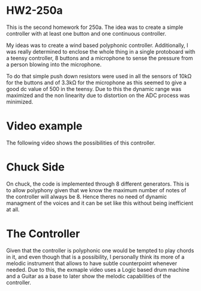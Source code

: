 # HW2-250a


This is the second homework for 250a. The idea was to create a simple controller with at least one button and one continuous controller.

My ideas was to create a wind based polyphonic controller. Additionally, I was really determined to enclose the whole thing in a single protoboard with a teensy controller, 8 buttons and a microphone to sense the pressure from a person blowing into the microphone.

To do that simple push down resistors were used in all the sensors of 10kΩ for the buttons and of 3.3kΩ for the microphone as this seemed to give a good dc value of 500 in the teensy. Due to this the dynamic range was maximized and the non linearity due to distortion on the ADC process was minimized.


# Video example

The following video shows the possibilities of this controller.




# Chuck Side

On chuck, the code is implemented through 8 different generators. This is to allow polyphony given that we know the maximum number of notes of the controller will always be 8. Hence theres no need of dynamic managment of the voices and it can be set like this without being inefficient at all.

# The Controller

Given that the controller is polyphonic one would be tempted to play chords in it, and even though that is a possibility, I personally think its more of a melodic instrument that allows to have subtle counterpoint whenever needed. Due to this, the exmaple video uses a Logic based drum machine and a Guitar as a base to later show the melodic capabilities of the controller.


